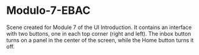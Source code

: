 # Modulo-7-EBAC
Scene created for Module 7 of the UI Introduction. It contains an interface with two buttons, one in each top corner (right and left). The inbox button turns on a panel in the center of the screen, while the Home button turns it off.

